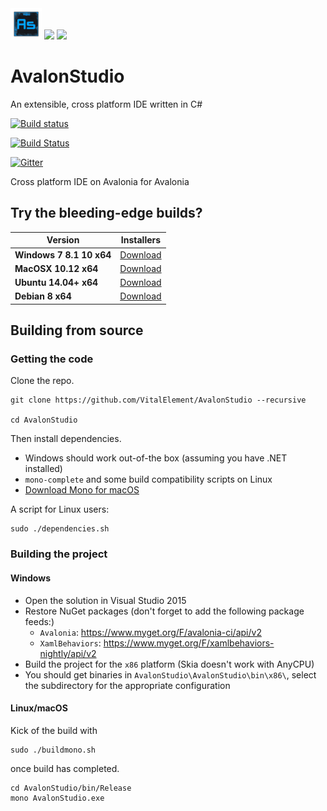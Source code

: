 <img src="AvalonStudio/AvalonStudio/icon.png" width="50" height="50" />
<img src="https://cloud.githubusercontent.com/assets/4672627/21014496/36454f48-bd56-11e6-8e00-6cf8f878e9a6.png" />
<img src="https://files.gitter.im/AvaloniaUI/Avalonia/LoHY/Screenshot-from-2017-01-27-00-51-26.png" />

# AvalonStudio

An extensible, cross platform IDE written in C#

[![Build status](https://ci.appveyor.com/api/projects/status/l2k85kekoby4tb4j?svg=true)](https://ci.appveyor.com/project/danwalmsley/avalonstudio)

[![Build Status](https://travis-ci.org/VitalElement/AvalonStudio.svg?branch=master)](https://travis-ci.org/VitalElement/AvalonStudio)

[![Gitter](https://badges.gitter.im/VitalElement/AvalonStudio.svg)](https://gitter.im/VitalElement/AvalonStudio?utm_source=badge&utm_medium=badge&utm_campaign=pr-badge)

Cross platform IDE on Avalonia for Avalonia

## Try the bleeding-edge builds?

| Version | Installers |
|---------|------------|
|**Windows 7 8.1 10 x64**|[Download](https://ci.appveyor.com/api/projects/danwalmsley/avalonstudio/artifacts/AvalonStudio-win7-x64.zip)|
|**MacOSX 10.12 x64**|[Download](https://ci.appveyor.com/api/projects/danwalmsley/avalonstudio/artifacts/AvalonStudio-osx.10.12-x64.zip)|
|**Ubuntu 14.04+ x64**|[Download](https://ci.appveyor.com/api/projects/danwalmsley/avalonstudio/artifacts/AvalonStudio-ubuntu.14.04-x64.zip)|
|**Debian 8 x64**|[Download](https://ci.appveyor.com/api/projects/danwalmsley/avalonstudio/artifacts/AvalonStudio-debian.8-x64.zip)|

## Building from source

### Getting the code

Clone the repo.
```
git clone https://github.com/VitalElement/AvalonStudio --recursive

cd AvalonStudio
```

Then install dependencies.

- Windows should work out-of-the box (assuming you have .NET installed)
- `mono-complete` and some build compatibility scripts on Linux
- [Download Mono for macOS](http://www.mono-project.com/download/#download-mac)


A script for Linux users:
```
sudo ./dependencies.sh
```

### Building the project

#### Windows

- Open the solution in Visual Studio 2015
- Restore NuGet packages (don't forget to add the following package feeds:)
  - `Avalonia`: <https://www.myget.org/F/avalonia-ci/api/v2>
  - `XamlBehaviors`: <https://www.myget.org/F/xamlbehaviors-nightly/api/v2>
- Build the project for the `x86` platform (Skia doesn't work with AnyCPU)
- You should get binaries in `AvalonStudio\AvalonStudio\bin\x86\`, select the subdirectory for the appropriate configuration

#### Linux/macOS

Kick of the build with

```
sudo ./buildmono.sh
```

once build has completed.
```
cd AvalonStudio/bin/Release
mono AvalonStudio.exe
